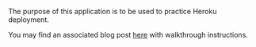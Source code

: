 The purpose of this application is to be used to practice Heroku deployment.

You may find an associated blog post [here](https://dev.to/brandonbrown4792/deploying-a-rails-react-app-to-heroku-ol4) with walkthrough instructions.